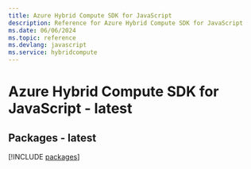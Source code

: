 ```yaml
---
title: Azure Hybrid Compute SDK for JavaScript
description: Reference for Azure Hybrid Compute SDK for JavaScript
ms.date: 06/06/2024
ms.topic: reference
ms.devlang: javascript
ms.service: hybridcompute
---
```

# Azure Hybrid Compute SDK for JavaScript - latest
## Packages - latest
[!INCLUDE [packages](hybrid-compute-index.md)]